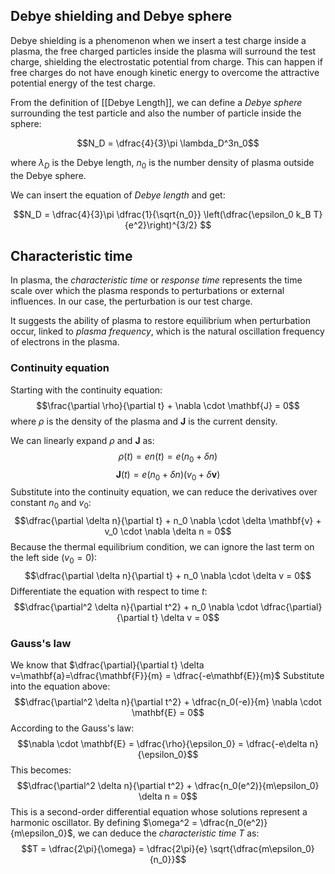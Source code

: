 ## Debye shielding and Debye sphere
Debye shielding is a phenomenon when we insert a test charge inside a plasma, the free charged particles inside the plasma will surround the test charge, shielding the electrostatic potential from charge. This can happen if free charges do not have enough kinetic energy to overcome the attractive potential energy of the test charge. 

From the definition of [[Debye Length]], we can define a *Debye sphere* surrounding the test particle and also the number of particle inside the sphere:

$$N_D = \dfrac{4}{3}\pi \lambda_D^3n_0$$

where $\lambda_D$ is the Debye length, $n_0$ is the number density of plasma outside the Debye sphere.

We can insert the equation of *Debye length* and get:

$$N_D = \dfrac{4}{3}\pi \dfrac{1}{\sqrt{n_0}} \left(\dfrac{\epsilon_0 k_B T}{e^2}\right)^{3/2} $$
## Characteristic time
In plasma, the *characteristic time* or *response time* represents the time scale over which the plasma responds to perturbations or external influences. In our case, the perturbation is our test charge. 

It suggests the ability of plasma to restore equilibrium when perturbation occur, linked to *plasma frequency*, which is the natural oscillation frequency of electrons in the plasma. 

### Continuity equation
Starting with the continuity equation:
$$\frac{\partial \rho}{\partial t} + \nabla \cdot \mathbf{J} = 0$$
where $\rho$ is the density of the plasma and $\mathbf{J}$ is the current density. 

We can linearly expand $\rho$ and $\mathbf{J}$ as:
$$\rho(t) = en(t) = e(n_0+\delta n)$$$$\mathbf{J}(t) = e(n_0 + \delta n)(v_0 + \delta \mathbf{v})$$
Substitute into the continuity equation, we can reduce the derivatives over constant $n_0$ and $v_0$:
$$\dfrac{\partial \delta n}{\partial t} + n_0 \nabla \cdot \delta \mathbf{v} + v_0 \cdot \nabla \delta n = 0$$
Because the thermal equilibrium condition, we can ignore the last term on the left side ($v_0 = 0$):
$$\dfrac{\partial \delta n}{\partial t} + n_0 \nabla \cdot \delta v = 0$$
Differentiate the equation with respect to time $t$:
$$\dfrac{\partial^2 \delta n}{\partial t^2} + n_0 \nabla \cdot \dfrac{\partial}{\partial t} \delta v = 0$$
### Gauss's law
We know that $\dfrac{\partial}{\partial t} \delta v=\mathbf{a}=\dfrac{\mathbf{F}}{m} = \dfrac{-e\mathbf{E}}{m}$
Substitute into the equation above:
$$\dfrac{\partial^2 \delta n}{\partial t^2} + \dfrac{n_0(-e)}{m} \nabla \cdot \mathbf{E} = 0$$
According to the Gauss's law:
$$\nabla \cdot \mathbf{E} = \dfrac{\rho}{\epsilon_0} = \dfrac{-e\delta n}{\epsilon_0}$$
This becomes:
$$\dfrac{\partial^2 \delta n}{\partial t^2} + \dfrac{n_0(e^2)}{m\epsilon_0} \delta n = 0$$
This is a second-order differential equation whose solutions represent a harmonic oscillator. 
By defining $\omega^2 =  \dfrac{n_0(e^2)}{m\epsilon_0}$, we can deduce the *characteristic time* $T$ as:
$$T = \dfrac{2\pi}{\omega} = \dfrac{2\pi}{e} \sqrt{\dfrac{m\epsilon_0}{n_0}}$$
